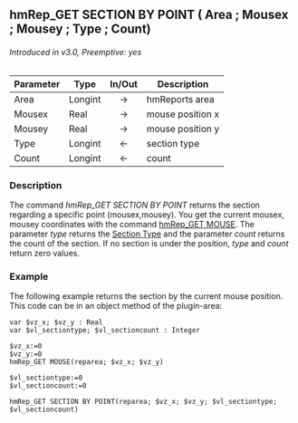 ## hmRep_GET SECTION BY POINT ( Area ; Mousex ; Mousey ; Type ; Count)
###### Introduced in v3.0, Preemptive: yes

|Parameter|Type|In/Out|Description
|---|---|:---:|---
|Area|Longint|→|hmReports area
|Mousex|Real|→|mouse position x
|Mousey|Real|→|mouse position y
|Type|Longint|←|section type
|Count|Longint|←|count

### Description
The command *hmRep_GET SECTION BY POINT* returns the section regarding a specific point (mousex,mousey). You get the current mousex, mousey coordinates with the command [hmRep_GET MOUSE](..Areas/hmRep_GetMouse.md). The parameter *type* returns the [Section Type](../Appendix/SectionTypes.md) and the parameter *count* returns the count of the section. If no section is under the position, *type* and *count* return zero values.

### Example
The following example returns the section by the current mouse position. This code can be in an object method of the plugin-area:

```4d
var $vz_x; $vz_y : Real
var $vl_sectiontype; $vl_sectioncount : Integer

$vz_x:=0
$vz_y:=0
hmRep_GET MOUSE(reparea; $vz_x; $vz_y)

$vl_sectiontype:=0
$vl_sectioncount:=0

hmRep_GET SECTION BY POINT(reparea; $vz_x; $vz_y; $vl_sectiontype; $vl_sectioncount)
```
